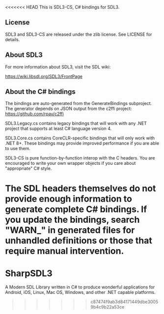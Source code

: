 <<<<<<< HEAD
This is SDL3-CS, C# bindings for SDL3.

License
-------
SDL3 and SDL3-CS are released under the zlib license. See LICENSE for details.

About SDL3
----------
For more information about SDL3, visit the SDL wiki:

https://wiki.libsdl.org/SDL3/FrontPage

About the C# bindings
---------------------
The bindings are auto-generated from the GenerateBindings subproject.
The generator depends on JSON output from the c2ffi project: https://github.com/rpav/c2ffi

SDL3.Legacy.cs contains legacy bindings that will work with any .NET project that supports at least C# language version 4.

SDL3.Core.cs contains CoreCLR-specific bindings that will only work with .NET 8+. These bindings may provide improved performance if you are able to use them.

SDL3-CS is pure function-by-function interop with the C headers.
You are encouraged to write your own wrapper objects if you care about "appropriate" C# style.

The SDL headers themselves do not provide enough information to generate complete C# bindings.
If you update the bindings, search "WARN_" in generated files for unhandled definitions or those that require manual intervention.
=======
# SharpSDL3
A Modern SDL Library written in C# to produce wonderful applications for Android, iOS, Linux, Mac OS, Windows, and other .NET capable platforms.
>>>>>>> c87474f9ab3d84171449dbe30059b4c9b22a53ce
